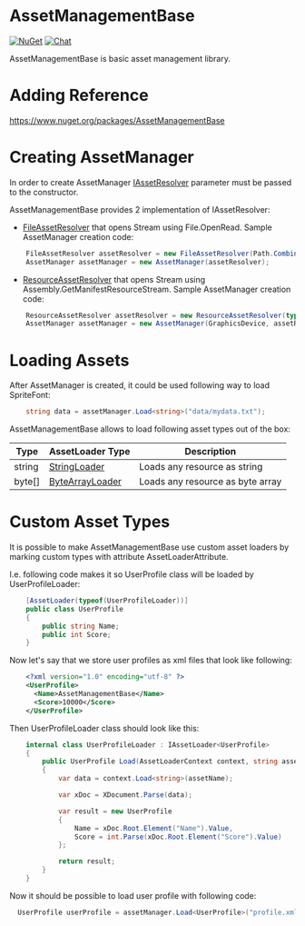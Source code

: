 # AssetManagementBase
[![NuGet](https://img.shields.io/nuget/v/AssetManagementBase.svg)](https://www.nuget.org/packages/AssetManagementBase/) [![Chat](https://img.shields.io/discord/628186029488340992.svg)](https://discord.gg/ZeHxhCY)

AssetManagementBase is basic asset management library.

# Adding Reference
https://www.nuget.org/packages/AssetManagementBase
    
# Creating AssetManager
In order to create AssetManager [IAssetResolver](https://github.com/rds1983/AssetManagementBase/blob/master/src/IAssetResolver.cs) parameter must be passed to the constructor.

AssetManagementBase provides 2 implementation of IAssetResolver:
  * [FileAssetResolver](https://github.com/rds1983/AssetManagementBase/blob/master/src/FileAssetResolver.cs) that opens Stream using File.OpenRead. Sample AssetManager creation code:
```c#
    FileAssetResolver assetResolver = new FileAssetResolver(Path.Combine(PathUtils.ExecutingAssemblyDirectory, "Assets"));
    AssetManager assetManager = new AssetManager(assetResolver);
```

  * [ResourceAssetResolver](https://github.com/rds1983/AssetManagementBase/blob/master/src/ResourceAssetResolver.cs) that opens Stream using Assembly.GetManifestResourceStream. Sample AssetManager creation code:
```c#
    ResourceAssetResolver assetResolver = new ResourceAssetResolver(typeof(MyGame).Assembly, "Resources.");
    AssetManager assetManager = new AssetManager(GraphicsDevice, assetResolver);
```

# Loading Assets
After AssetManager is created, it could be used following way to load SpriteFont:
```c#
    string data = assetManager.Load<string>("data/mydata.txt");
```

AssetManagementBase allows to load following asset types out of the box:

Type|AssetLoader Type|Description
----|----------------|-----------
string|[StringLoader](https://github.com/rds1983/AssetManagementBase/blob/master/src/StringLoader.cs)|Loads any resource as string
byte[]|[ByteArrayLoader](https://github.com/rds1983/AssetManagementBase/blob/master/src/ByteArrayLoader.cs)|Loads any resource as byte array

# Custom Asset Types
It is possible to make AssetManagementBase use custom asset loaders by marking custom types with attribute AssetLoaderAttribute.

I.e. following code makes it so UserProfile class will be loaded by UserProfileLoader:
```c#
    [AssetLoader(typeof(UserProfileLoader))]
    public class UserProfile
    {
        public string Name;
        public int Score;
    }
```

Now let's say that we store user profiles as xml files that look like following:
```xml
    <?xml version="1.0" encoding="utf-8" ?>
    <UserProfile>
      <Name>AssetManagementBase</Name>
      <Score>10000</Score>
    </UserProfile>
```

Then UserProfileLoader class should look like this:
```c#
	internal class UserProfileLoader : IAssetLoader<UserProfile>
	{
		public UserProfile Load(AssetLoaderContext context, string assetName)
		{
			var data = context.Load<string>(assetName);

			var xDoc = XDocument.Parse(data);

			var result = new UserProfile
			{
				Name = xDoc.Root.Element("Name").Value,
				Score = int.Parse(xDoc.Root.Element("Score").Value)
			};

			return result;
		}
	}
```

Now it should be possible to load user profile with following code:
```c#
  UserProfile userProfile = assetManager.Load<UserProfile>("profile.xml");
```  
